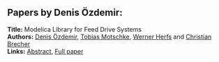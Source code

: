 <h2>Papers by Denis Özdemir:</h2>
<p>
<b>Title:</b> Modelica Library for Feed Drive Systems<br />
<b>Authors:</b> <a href="../authors/author_226.html">Denis Özdemir</a>, <a href="../authors/author_205.html">Tobias Motschke</a>, <a href="../authors/author_132.html">Werner Herfs</a> and <a href="../authors/author_40.html">Christian Brecher</a><br />
<b>Links:</b> <a href="../abstracts/abstract_12.pdf">Abstract</a>, <a href="../submissions/ecp15118117_OzdemirMotschkeHerfsBrecher.pdf">Full paper</a>
</p>